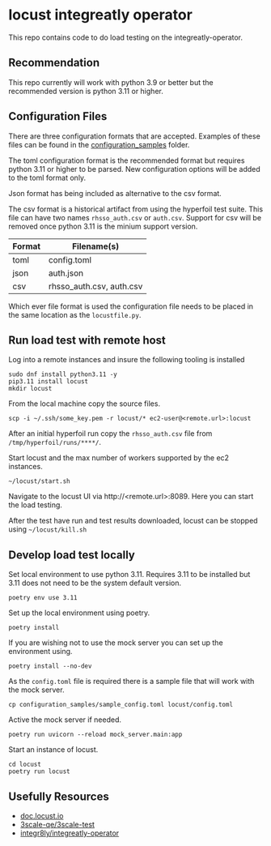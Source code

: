 # locust integreatly operator

This repo contains code to do load testing on the integreatly-operator.

## Recommendation
This repo currently will work with python 3.9 or better but the recommended version is python 3.11 or higher. 

## Configuration Files
There are three configuration formats that are accepted. 
Examples of these files can be found in the [configuration_samples](./configuration_samples) folder.

The toml configuration format is the recommended format but requires python 3.11 or higher to be parsed.
New configuration options will be added to the toml format only.

Json format has being included as alternative to the csv format.

The csv format is a historical artifact from using the hyperfoil test suite. 
This file can have two names `rhsso_auth.csv` or `auth.csv`.
Support for csv will be removed once python 3.11 is the minium support version.

| Format | Filename(s)              |
|--------|--------------------------|
| toml   | config.toml              |
| json   | auth.json                |
| csv    | rhsso_auth.csv, auth.csv |

Which ever file format is used the configuration file needs to be placed in the same location as the `locustfile.py`. 

 
## Run load test with remote host
Log into a remote instances and insure the following tooling is installed
```shell
sudo dnf install python3.11 -y
pip3.11 install locust
mkdir locust
```

From the local machine copy the source files.
```shell
scp -i ~/.ssh/some_key.pem -r locust/* ec2-user@<remote.url>:locust
```

After an initial hyperfoil run copy the `rhsso_auth.csv` file from `/tmp/hyperfoil/runs/****/`.

Start locust and the max number of workers supported by the ec2 instances.
```shell
~/locust/start.sh
```

Navigate to the locust UI via http://<remote.url>:8089.
Here you can start the load testing.

After the test have run and test results downloaded, locust can be stopped using `~/locust/kill.sh`

## Develop load test locally

Set local environment to use python 3.11.
Requires 3.11 to be installed but 3.11 does not need to be the system default version.
```shell
poetry env use 3.11
```

Set up the local environment using poetry.
```shell
poetry install
```

If you are wishing not to use the mock server you can set up the environment using.
```shell
poetry install --no-dev
```

As the `config.toml` file is required there is a sample file that will work with the mock server.
```shell
cp configuration_samples/sample_config.toml locust/config.toml
```

Active the mock server if needed.
```shell
poetry run uvicorn --reload mock_server.main:app
```

Start an instance of locust.
```shell
cd locust
poetry run locust
```

## Usefully Resources
* [doc.locust.io](https://docs.locust.io/en/stable/)
* [3scale-qe/3scale-test](https://github.com/3scale-qe/3scale-tests)
* [integr8ly/integreatly-operator](https://github.com/integr8ly/integreatly-operator)